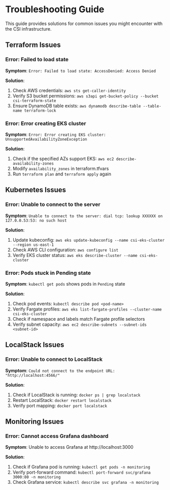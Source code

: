# Troubleshooting Guide

This guide provides solutions for common issues you might encounter with the CSI infrastructure.

## Terraform Issues

### Error: Failed to load state

**Symptom**: `Error: Failed to load state: AccessDenied: Access Denied`

**Solution**:
1. Check AWS credentials: `aws sts get-caller-identity`
2. Verify S3 bucket permissions: `aws s3api get-bucket-policy --bucket csi-terraform-state`
3. Ensure DynamoDB table exists: `aws dynamodb describe-table --table-name terraform-lock`

### Error: Error creating EKS cluster

**Symptom**: `Error: Error creating EKS cluster: UnsupportedAvailabilityZoneException`

**Solution**:
1. Check if the specified AZs support EKS: `aws ec2 describe-availability-zones`
2. Modify `availability_zones` in terraform.tfvars
3. Run `terraform plan` and `terraform apply` again

## Kubernetes Issues

### Error: Unable to connect to the server

**Symptom**: `Unable to connect to the server: dial tcp: lookup XXXXXX on 127.0.0.53:53: no such host`

**Solution**:
1. Update kubeconfig: `aws eks update-kubeconfig --name csi-eks-cluster --region us-east-1`
2. Check AWS CLI configuration: `aws configure list`
3. Verify EKS cluster status: `aws eks describe-cluster --name csi-eks-cluster`

### Error: Pods stuck in Pending state

**Symptom**: `kubectl get pods` shows pods in `Pending` state

**Solution**:
1. Check pod events: `kubectl describe pod <pod-name>`
2. Verify Fargate profiles: `aws eks list-fargate-profiles --cluster-name csi-eks-cluster`
3. Check if namespace and labels match Fargate profile selectors
4. Verify subnet capacity: `aws ec2 describe-subnets --subnet-ids <subnet-id>`

## LocalStack Issues

### Error: Unable to connect to LocalStack

**Symptom**: `Could not connect to the endpoint URL: "http://localhost:4566/"`

**Solution**:
1. Check if LocalStack is running: `docker ps | grep localstack`
2. Restart LocalStack: `docker restart localstack`
3. Verify port mapping: `docker port localstack`

## Monitoring Issues

### Error: Cannot access Grafana dashboard

**Symptom**: Unable to access Grafana at http://localhost:3000

**Solution**:
1. Check if Grafana pod is running: `kubectl get pods -n monitoring`
2. Verify port-forward command: `kubectl port-forward svc/grafana 3000:80 -n monitoring`
3. Check Grafana service: `kubectl describe svc grafana -n monitoring`